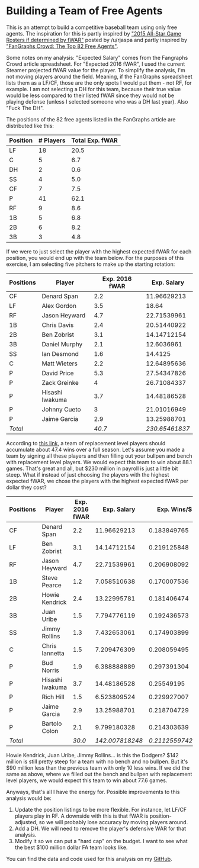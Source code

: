 # Building a Team of Free Agents

This is an attempt to build a competitive baseball team using only free agents. The inspiration for this is partly inspired by ["2015 All-Star Game Rosters if determined by fWAR"](https://www.reddit.com/r/baseball/comments/34xw91/2015_allstar_game_rosters_if_determined_by_fwar/) posted by /u/rjaspa and partly inspired by ["FanGraphs Crowd: The Top 82 Free Agents"](http://www.fangraphs.com/blogs/fangraphs-crowd-the-top-82-free-agents/).

Some notes on my analysis: "Expected Salary" comes from the Fangraphs Crowd article spreadsheet. For "Expected 2016 fWAR", I used the current Steamer projected fWAR value for the player. To simplify the analysis, I'm not moving players around the field. Meaning, if the FanGraphs spreadsheet lists them as a LF/CF, those are the only spots I would put them - not RF, for example. I am not selecting a DH for this team, because their true value would be less compared to their listed fWAR since they would not be playing defense (unless I selected someone who was a DH last year). Also "Fuck The DH".

The positions of the 82 free agents listed in the FanGraphs article are distributed like this:

| Position                        | # Players                       | Total Exp. fWAR                 |
|---------------------------------|---------------------------------|---------------------------------|
| LF                              | 18                              | 20.5                            |
| C                               | 5                               | 6.7                             |
| DH                              | 2                               | 0.6                             |
| SS                              | 4                               | 5.0                             |
| CF                              | 7                               | 7.5                             |
| P                               | 41                              | 62.1                            |
| RF                              | 9                               | 8.6                             |
| 1B                              | 5                               | 6.8                             |
| 2B                              | 6                               | 8.2                             |
| 3B                              | 3                               | 4.8                             |


If we were to just select the player with the highest expected fWAR for each position, you would end up with the team below. For the purposes of this exercise, I am selecting five pitchers to make up the starting rotation:

| Positions               | Player                  | Exp. 2016 fWAR          | Exp. Salary             |
|-------------------------|-------------------------|-------------------------|-------------------------|
| CF                      | Denard Span             | 2.2                     | 11.96629213             |
| LF                      | Alex Gordon             | 3.5                     | 18.64                   |
| RF                      | Jason Heyward           | 4.7                     | 22.71539961             |
| 1B                      | Chris Davis             | 2.4                     | 20.51440922             |
| 2B                      | Ben Zobrist             | 3.1                     | 14.14712154             |
| 3B                      | Daniel Murphy           | 2.1                     | 12.6036961              |
| SS                      | Ian Desmond             | 1.6                     | 14.4125                 |
| C                       | Matt Wieters            | 2.2                     | 12.64895636             |
| P                       | David Price             | 5.3                     | 27.54347826             |
| P                       | Zack Greinke            | 4                       | 26.71084337             |
| P                       | Hisashi Iwakuma         | 3.7                     | 14.48186528             |
| P                       | Johnny Cueto            | 3                       | 21.01016949             |
| P                       | Jaime Garcia            | 2.9                     | 13.25988701             |
| *Total*                 |                         | *40.7*                  | *230.65461837*          |

According to [this link](http://www.fangraphs.com/library/misc/war/replacement-level/), a team of replacement level players should accumulate about 47.4 wins over a full season. Let's assume you made a team by signing all these players and then filling out your bullpen and bench with replacement level players. We would expect this team to win about 88.1 games. That's great and all, but $230 million in payroll is just a little bit steep. What if instead of just choosing the players with the highest expected fWAR, we chose the players with the highest expected fWAR per dollar they cost?

| Positions          | Player             | Exp. 2016 fWAR     | Exp. Salary        | Exp. Wins/$        |
|--------------------|--------------------|--------------------|--------------------|--------------------|
| CF                 | Denard Span        | 2.2                | 11.96629213        | 0.183849765        |
| LF                 | Ben Zobrist        | 3.1                | 14.14712154        | 0.219125848        |
| RF                 | Jason Heyward      | 4.7                | 22.71539961        | 0.206908092        |
| 1B                 | Steve Pearce       | 1.2                | 7.058510638        | 0.170007536        |
| 2B                 | Howie Kendrick     | 2.4                | 13.22995781        | 0.181406474        |
| 3B                 | Juan Uribe         | 1.5                | 7.794776119        | 0.192436573        |
| SS                 | Jimmy Rollins      | 1.3                | 7.432653061        | 0.174903899        |
| C                  | Chris Iannetta     | 1.5                | 7.209476309        | 0.208059495        |
| P                  | Bud Norris         | 1.9                | 6.388888889        | 0.297391304        |
| P                  | Hisashi Iwakuma    | 3.7                | 14.48186528        | 0.25549195         |
| P                  | Rich Hill          | 1.5                | 6.523809524        | 0.229927007        |
| P                  | Jaime Garcia       | 2.9                | 13.25988701        | 0.218704729        |
| P                  | Bartolo Colon      | 2.1                | 9.799180328        | 0.214303639        |
| *Total*            |                    | *30.0*             | *142.007818248*    | *0.211255974285*   |

Howie Kendrick, Juan Uribe, Jimmy Rollins... is this the Dodgers? $142 million is still pretty steep for a team with no bench and no bullpen. But it's $90 million less than the previous team with only 10 less wins. If we did the same as above, where we filled out the bench and bullpen with replacement level players, we would expect this team to win about 77.6 games. 

Anyways, that's all I have the energy for. Possible improvements to this analysis would be:

1. Update the position listings to be more flexible. For instance, let LF/CF players play in RF. A downside with this is that fWAR is position-adjusted, so we will probably lose accuracy by moving players around.
2. Add a DH. We will need to remove the player's defensive WAR for that analysis.
3. Modify it so we can put a "hard cap" on the budget. I want to see what the best $100 million dollar FA team looks like.

You can find the data and code used for this analysis on my [GitHub](https://github.com/ktarrant/freeAgents).